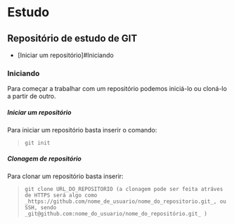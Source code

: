# Estudo
## Repositório de estudo de GIT

* [Iniciar um repositório]#Iniciando

### Iniciando

 Para começar a trabalhar com um repositório podemos iniciá-lo ou cloná-lo a partir de outro.

##### Iniciar um repositório
 Para iniciar um repositório basta inserir o comando:
 > `git init`

##### Clonagem de repositório
 Para clonar um repositório basta inserir:
 > `git clone URL_DO_REPOSITORIO (a clonagem pode ser feita atráves de HTTPS será algo como _https://github.com/nome_de_usuario/nome_do_repositorio.git_, ou SSH, sendo _git@github.com:nome_do_usuario/nome_do_repositório.git_ )`

